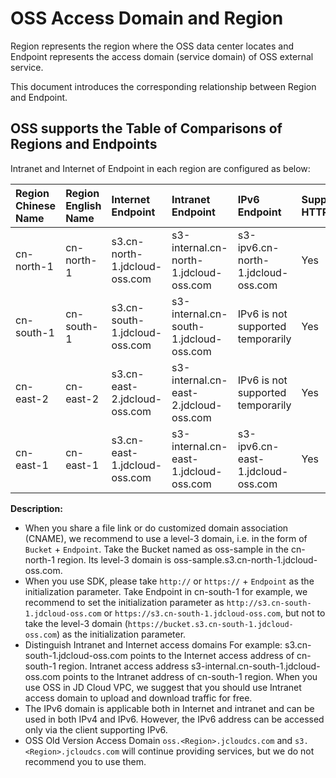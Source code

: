 # OSS Access Domain and Region 

Region represents the region where the OSS data center locates and Endpoint represents the access domain (service domain) of OSS external service.

This document introduces the corresponding relationship between Region and Endpoint.

## OSS supports the Table of Comparisons of Regions and Endpoints 

Intranet and Internet of Endpoint in each region are configured as below:

|Region Chinese Name|Region English Name|Internet Endpoint|Intranet Endpoint|IPv6 Endpoint|Support HTTPS|
|:---------|:---------|:---------|:--------|:---------------|:--------|
|cn-north-1|cn-north-1|s3.cn-north-1.jdcloud-oss.com|s3-internal.cn-north-1.jdcloud-oss.com|s3-ipv6.cn-north-1.jdcloud-oss.com|Yes|
|cn-south-1|cn-south-1|s3.cn-south-1.jdcloud-oss.com|s3-internal.cn-south-1.jdcloud-oss.com|IPv6 is not supported temporarily|Yes|
|cn-east-2|cn-east-2|s3.cn-east-2.jdcloud-oss.com|s3-internal.cn-east-2.jdcloud-oss.com|IPv6 is not supported temporarily|Yes|
|cn-east-1|cn-east-1|s3.cn-east-1.jdcloud-oss.com|s3-internal.cn-east-1.jdcloud-oss.com|s3-ipv6.cn-east-1.jdcloud-oss.com|Yes|

**Description:** 

-   When you share a file link or do customized domain association (CNAME), we recommend to use a level-3 domain, i.e. in the form of `Bucket` + `Endpoint`. Take the Bucket named as oss-sample in the cn-north-1 region.
    Its level-3 domain is oss-sample.s3.cn-north-1.jdcloud-oss.com.
-   When you use SDK, please take `http://` or `https://` + `Endpoint` as the initialization parameter. Take Endpoint in cn-south-1 for example, we recommend to set the initialization parameter as
`http://s3.cn-south-1.jdcloud-oss.com` or `https://s3.cn-south-1.jdcloud-oss.com`, but not to take the level-3 domain
 (`https://bucket.s3.cn-south-1.jdcloud-oss.com`) as the initialization parameter.
- Distinguish Intranet and Internet access domains For example: s3.cn-south-1.jdcloud-oss.com points to the Internet access address of cn-south-1 region. Intranet access address s3-internal.cn-south-1.jdcloud-oss.com points to the Intranet address of cn-south-1 region. When you use OSS in JD Cloud VPC, we suggest that you should use Intranet access domain to upload and download traffic for free.
- The IPv6 domain is applicable both in Internet and intranet and can be used in both IPv4 and IPv6. However, the IPv6 address can be accessed only via the client supporting IPv6.
- OSS Old Version Access Domain `oss.<Region>.jcloudcs.com` and `s3.<Region>.jcloudcs.com` will continue providing services, but we do not recommend you to use them.
